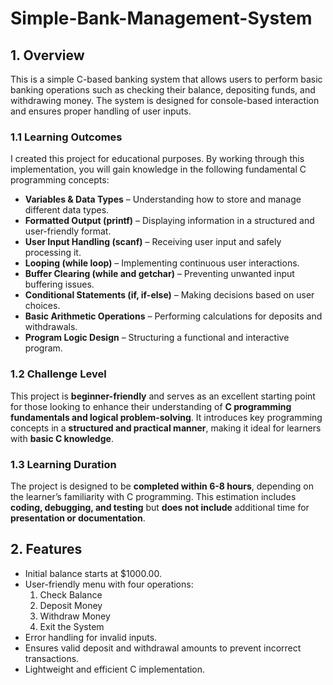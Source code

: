 # Simple-Bank-Management-System

## 1. Overview

This is a simple C-based banking system that allows users to perform basic banking operations such as checking their balance, depositing funds, and withdrawing money. The system is designed for console-based interaction and ensures proper handling of user inputs.

### 1.1 Learning Outcomes

I created this project for educational purposes. By working through this implementation, you will gain knowledge in the following fundamental C programming concepts:

- **Variables & Data Types** – Understanding how to store and manage different data types.
- **Formatted Output (printf)** – Displaying information in a structured and user-friendly format.
- **User Input Handling (scanf)** – Receiving user input and safely processing it.
- **Looping (while loop)** – Implementing continuous user interactions.
- **Buffer Clearing (while and getchar)** – Preventing unwanted input buffering issues.
- **Conditional Statements (if, if-else)** – Making decisions based on user choices.
- **Basic Arithmetic Operations** – Performing calculations for deposits and withdrawals.
- **Program Logic Design** – Structuring a functional and interactive program.

### 1.2 Challenge Level

This project is **beginner-friendly** and serves as an excellent starting point for those looking to enhance their understanding of **C programming fundamentals and logical problem-solving**. It introduces key programming concepts in a **structured and practical manner**, making it ideal for learners with **basic C knowledge**.

### 1.3 Learning Duration

The project is designed to be **completed within 6-8 hours**, depending on the learner’s familiarity with C programming. This estimation includes **coding, debugging, and testing** but **does not include** additional time for **presentation or documentation**.

## 2. Features

- Initial balance starts at $1000.00.
- User-friendly menu with four operations:
    1. Check Balance
    2. Deposit Money
    3. Withdraw Money
    4. Exit the System
- Error handling for invalid inputs.
- Ensures valid deposit and withdrawal amounts to prevent incorrect transactions.
- Lightweight and efficient C implementation.
